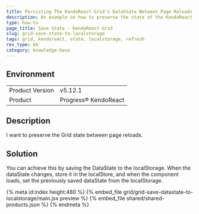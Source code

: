 ```yaml
---
title: Persisting The KendoReact Grid's DataState Between Page Reloads
description: An example on how to preserve the state of the KendoReact Grid.
type: how-to
page_title: Save State - KendoReact Grid
slug: grid-save-state-to-localstorage
tags: grid, kendoreact, state, localstorage, refresh
res_type: kb
category: knowledge-base
---
```


## Environment

<table>
<tbody>
<tr>
<td>Product Version</td>
<td>v5.12.1</td>
</tr>
<tr>
<td>Product</td>
<td>Progress® KendoReact</td>
</tr>
</tbody>
</table>


## Description

I want to preserve the Grid state between page reloads.

## Solution

You can achieve this by saving the DataState to the localStorage. When the dataState changes, store it in the localStore, and when the component loads, set the previously saved dataState from the localStorage.

{% meta id:index height:480 %}
{% embed_file grid/grid-save-datastate-to-localstorage/main.jsx preview %}
{% embed_file shared/shared-products.json %}
{% endmeta %}
